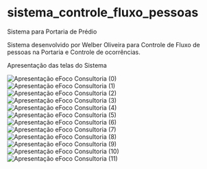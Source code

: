 # sistema_controle_fluxo_pessoas
 Sistema para Portaria de Prédio

Sistema desenvolvido por Welber Oliveira para Controle de Fluxo de pessoas na Portaria e Controle de ocorrências.

Apresentação das telas do Sistema

![Apresentação eFoco Consultoria (0)](https://user-images.githubusercontent.com/9114023/187554696-cccc4fd3-8e02-42b2-a736-560da690726b.jpg)
![Apresentação eFoco Consultoria (1)](https://user-images.githubusercontent.com/9114023/187554698-f07f019f-b2d1-47e5-b0c6-8dd3ac8c59f7.jpg)
![Apresentação eFoco Consultoria (2)](https://user-images.githubusercontent.com/9114023/187554702-fcfcacfd-01b0-4231-ad06-11e519f779ad.jpg)
![Apresentação eFoco Consultoria (3)](https://user-images.githubusercontent.com/9114023/187554703-3052a6f3-136b-401f-8150-d989cc21d915.jpg)
![Apresentação eFoco Consultoria (4)](https://user-images.githubusercontent.com/9114023/187554704-29191e85-812d-42f3-9936-22fe83c454c8.jpg)
![Apresentação eFoco Consultoria (5)](https://user-images.githubusercontent.com/9114023/187554705-f36846eb-76ac-456e-994a-b87058df7542.jpg)
![Apresentação eFoco Consultoria (6)](https://user-images.githubusercontent.com/9114023/187554707-7b842628-7202-41fb-9396-d31bc01dbb81.jpg)
![Apresentação eFoco Consultoria (7)](https://user-images.githubusercontent.com/9114023/187554708-ab40e182-e7ae-4127-ac24-cf9248f704b7.jpg)
![Apresentação eFoco Consultoria (8)](https://user-images.githubusercontent.com/9114023/187554710-0ee0c2e3-786c-4a85-8431-2feaaad3f9c7.jpg)
![Apresentação eFoco Consultoria (9)](https://user-images.githubusercontent.com/9114023/187554712-53f97f73-28fa-40e1-a0dd-cc2730c089a7.jpg)
![Apresentação eFoco Consultoria (10)](https://user-images.githubusercontent.com/9114023/187554713-5f071da7-c41e-4645-bf7c-63ed1609ef12.jpg)
![Apresentação eFoco Consultoria (11)](https://user-images.githubusercontent.com/9114023/187554714-88df3995-d67a-40eb-b959-438d3ccab017.jpg)
